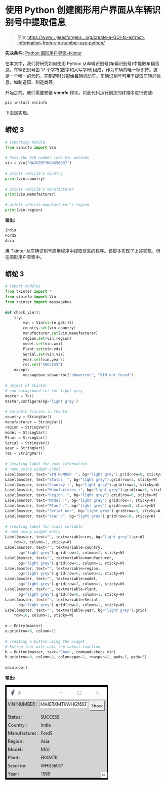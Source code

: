 # 使用 Python 创建图形用户界面从车辆识别号中提取信息

> 原文:[https://www . geesforgeks . org/create-a-GUI-to-extract-information-from-vin-number-use-python/](https://www.geeksforgeeks.org/create-a-gui-to-extract-information-from-vin-number-using-python/)

**先决条件:** [Python 图形用户界面–tkinter](https://www.geeksforgeeks.org/python-gui-tkinter/)

在本文中，我们将研究如何使用 Python 从车辆识别号(车辆识别号)中提取车辆信息。车辆识别号由 17 个字符(数字和大写字母)组成，作为车辆的唯一标识符。这是一个唯一的代码，在制造时分配给每辆机动车。车辆识别号可用于提取车辆的信息，如制造国、制造商等。

开始之前，我们需要安装 **vininfo** 模块。将此代码运行到您的终端中进行安装:

```py
pip install vininfo
```

下面是实现。

## 蟒蛇 3

```py
# importing module
from vininfo import Vin

# Pass the VIN number into Vin methods
vin = Vin('MAJGERTYKGHG56037')

# prints vehicle's country
print(vin.country)

# prints vehicle's manufacturer
print(vin.manufacturer)

# prints vehicle manufacturer's region
print(vin.region)
```

**输出:**

```py
India
FordS
Asia
```

用 Tkinter 从车辆识别号应用程序中提取信息的程序。该脚本实现了上述实现，但在图形用户界面中。

## 蟒蛇 3

```py
# import modules
from tkinter import *
from vininfo import Vin
from tkinter import messagebox

def check_vin():
    try:
        vin = Vin(str(e.get()))
        country.set(vin.country)
        manufacturer.set(vin.manufacturer)
        region.set(vin.region)
        model.set(vin.wmi)
        Plant.set(vin.vds)
        Serial.set(vin.vis)
        year.set(vin.years)
        res.set("SUCCESS")
    except:
        messagebox.showerror("showerror", "VIN not found")

# object of tkinter
# and background set for light grey
master = Tk()
master.configure(bg='light grey')

# Variable Classes in tkinter
country = StringVar()
manufacturer = StringVar()
region = StringVar()
model = StringVar()
Plant = StringVar()
Serial = StringVar()
year = StringVar()
res = StringVar()

# Creating label for each information
# name using widget Label
Label(master, text="VIN NUMBER :", bg="light grey").grid(row=0, sticky=W)
Label(master, text="Status :", bg="light grey").grid(row=3, sticky=W)
Label(master, text="Country :", bg="light grey").grid(row=4, sticky=W)
Label(master, text="Manufactures :", bg="light grey").grid(row=5, sticky=W)
Label(master, text="Region :", bg="light grey").grid(row=6, sticky=W)
Label(master, text="Model :", bg="light grey").grid(row=7, sticky=W)
Label(master, text="Plant :", bg="light grey").grid(row=8, sticky=W)
Label(master, text="Serial no:", bg="light grey").grid(row=9, sticky=W)
Label(master, text="Year :", bg="light grey").grid(row=10, sticky=W)

# Creating label for class variable
# name using widget Entry
Label(master, text="", textvariable=res, bg="light grey").grid(
    row=3, column=1, sticky=W)
Label(master, text="", textvariable=country,
      bg="light grey").grid(row=4, column=1, sticky=W)
Label(master, text="", textvariable=manufacturer,
      bg="light grey").grid(row=5, column=1, sticky=W)
Label(master, text="", textvariable=region,
      bg="light grey").grid(row=6, column=1, sticky=W)
Label(master, text="", textvariable=model,
      bg="light grey").grid(row=7, column=1, sticky=W)
Label(master, text="", textvariable=Plant,
      bg="light grey").grid(row=8, column=1, sticky=W)
Label(master, text="", textvariable=Serial,
      bg="light grey").grid(row=9, column=1, sticky=W)
Label(master, text="", textvariable=year, bg="light grey").grid(
    row=10, column=1, sticky=W)

e = Entry(master)
e.grid(row=0, column=1)

# creating a button using the widget
# Button that will call the submit function
b = Button(master, text="Show", command=check_vin)
b.grid(row=0, column=2, columnspan=2, rowspan=2, padx=5, pady=5)

mainloop()
```

**输出:**

![](img/e4e753a697203a0039fb1c5ac518b241.png)